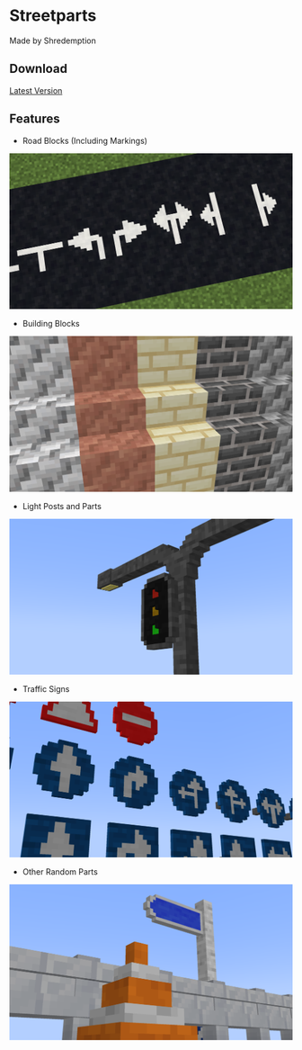 # Streetparts
Made by Shredemption

## Download

[Latest Version](https://github.com/Shredemption/Streetparts/releases/latest)

## Features

- Road Blocks (Including Markings)

![](pics/RoadBlocks.png)

- Building Blocks

![](pics/BuildingBlocks.png)

- Light Posts and Parts

![](pics/LightBlocks.png)

- Traffic Signs

![](pics/Signs.png)

- Other Random Parts

![](pics/Random.png)

